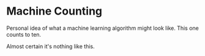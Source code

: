 # Machine Counting

Personal idea of what a machine learning algorithm might look like. This one counts to ten. 

Almost certain it's nothing like this.

